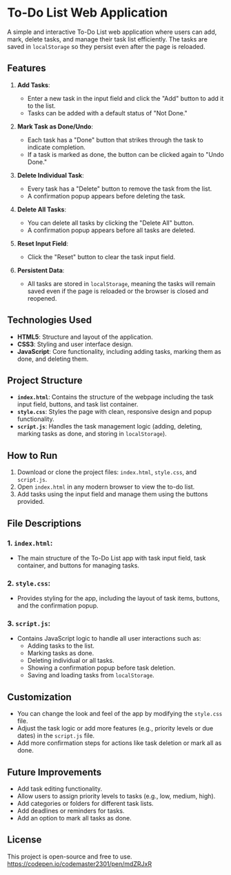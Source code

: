 # To-Do List Web Application

A simple and interactive To-Do List web application where users can add, mark, delete tasks, and manage their task list efficiently. The tasks are saved in `localStorage` so they persist even after the page is reloaded.

## Features

1. **Add Tasks**: 
   - Enter a new task in the input field and click the "Add" button to add it to the list.
   - Tasks can be added with a default status of "Not Done."

2. **Mark Task as Done/Undo**:
   - Each task has a "Done" button that strikes through the task to indicate completion.
   - If a task is marked as done, the button can be clicked again to "Undo Done."

3. **Delete Individual Task**:
   - Every task has a "Delete" button to remove the task from the list.
   - A confirmation popup appears before deleting the task.

4. **Delete All Tasks**:
   - You can delete all tasks by clicking the "Delete All" button.
   - A confirmation popup appears before all tasks are deleted.

5. **Reset Input Field**:
   - Click the "Reset" button to clear the task input field.

6. **Persistent Data**:
   - All tasks are stored in `localStorage`, meaning the tasks will remain saved even if the page is reloaded or the browser is closed and reopened.

## Technologies Used

- **HTML5**: Structure and layout of the application.
- **CSS3**: Styling and user interface design.
- **JavaScript**: Core functionality, including adding tasks, marking them as done, and deleting them.

## Project Structure

- **`index.html`**: Contains the structure of the webpage including the task input field, buttons, and task list container.
- **`style.css`**: Styles the page with clean, responsive design and popup functionality.
- **`script.js`**: Handles the task management logic (adding, deleting, marking tasks as done, and storing in `localStorage`).

## How to Run

1. Download or clone the project files: `index.html`, `style.css`, and `script.js`.
2. Open `index.html` in any modern browser to view the to-do list.
3. Add tasks using the input field and manage them using the buttons provided.

## File Descriptions

### 1. `index.html`:
- The main structure of the To-Do List app with task input field, task container, and buttons for managing tasks.

### 2. `style.css`:
- Provides styling for the app, including the layout of task items, buttons, and the confirmation popup.

### 3. `script.js`:
- Contains JavaScript logic to handle all user interactions such as:
  - Adding tasks to the list.
  - Marking tasks as done.
  - Deleting individual or all tasks.
  - Showing a confirmation popup before task deletion.
  - Saving and loading tasks from `localStorage`.

## Customization

- You can change the look and feel of the app by modifying the `style.css` file.
- Adjust the task logic or add more features (e.g., priority levels or due dates) in the `script.js` file.
- Add more confirmation steps for actions like task deletion or mark all as done.

## Future Improvements

- Add task editing functionality.
- Allow users to assign priority levels to tasks (e.g., low, medium, high).
- Add categories or folders for different task lists.
- Add deadlines or reminders for tasks.
- Add an option to mark all tasks as done.

## License

This project is open-source and free to use.
https://codepen.io/codemaster2301/pen/mdZRJxR
